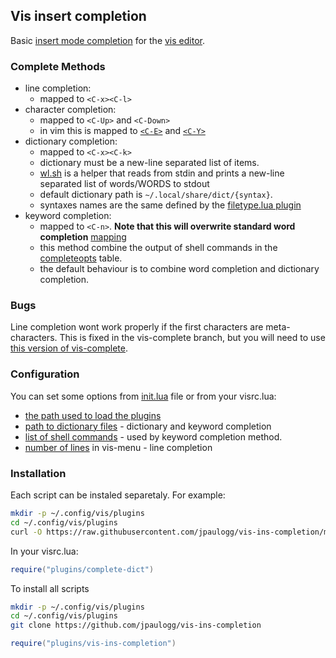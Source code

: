 ## Vis insert completion
Basic [insert mode completion](https://vimhelp.org/insert.txt.html#ins-completion)
for the [vis editor](https://github.com/martanne/vis/).

### Complete Methods
* line completion:
  - mapped to `<C-x><C-l>`
* character completion:
  - mapped to `<C-Up>` and `<C-Down>`
  - in vim this is mapped to [`<C-E>`](https://vimhelp.org/scroll.txt.html#CTRL-E) and [`<C-Y>`](https://vimhelp.org/scroll.txt.html#CTRL-Y)
* dictionary completion:
  - mapped to `<C-x><C-k>`
  - dictionary must be a new-line separated list of items.
  - [wl.sh](https://github.com/jpaulogg/scripts/blob/master/wl.sh) is a helper that reads from stdin and prints a new-line separated list of words/WORDS to stdout
  - default dictionary path is `~/.local/share/dict/{syntax}`.
  - syntaxes names are the same defined by the [filetype.lua plugin](https://github.com/martanne/vis/blob/master/lua/plugins/filetype.lua)
* keyword completion:
  - mapped to `<C-n>`. **Note that this will overwrite standard word completion** [mapping](https://github.com/martanne/vis/blob/master/lua/plugins/complete-word.lua)
  - this method combine the output of shell commands in the [completeopts](init.lua#L12-L13) table.
  - the default behaviour is to combine word completion and dictionary completion.

### Bugs
Line completion wont work properly if the first characters are meta-characters.
This is fixed in the vis-complete branch, but you will need to use [this version
of vis-complete](https://github.com/martanne/vis/pull/959).

### Configuration
You can set some options from [init.lua](init.lua) file or from your visrc.lua:
* [the path used to load the plugins](init.lua#L3)
* [path to dictionary files](init.lua#L7-L10) - dictionary and keyword completion
* [list of shell commands](init.lua#L12-L14) - used by keyword completion method.
* [number of lines](init.lua#L17) in vis-menu - line completion

### Installation
Each script can be instaled separetaly. For example:
```bash
mkdir -p ~/.config/vis/plugins
cd ~/.config/vis/plugins
curl -O https://raw.githubusercontent.com/jpaulogg/vis-ins-completion/master/complete-dict.lua
```
In your visrc.lua:
```lua
require("plugins/complete-dict")
```

To install all scripts
```bash
mkdir -p ~/.config/vis/plugins
cd ~/.config/vis/plugins
git clone https://github.com/jpaulogg/vis-ins-completion
```
```lua
require("plugins/vis-ins-completion")
```
